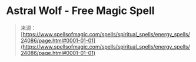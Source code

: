 <!--yml

category: 未分类

date: 2024-06-12 19:09:45

-->

# Astral Wolf - Free Magic Spell

> 来源：[https://www.spellsofmagic.com/spells/spiritual_spells/energy_spells/24086/page.html#0001-01-01](https://www.spellsofmagic.com/spells/spiritual_spells/energy_spells/24086/page.html#0001-01-01)
